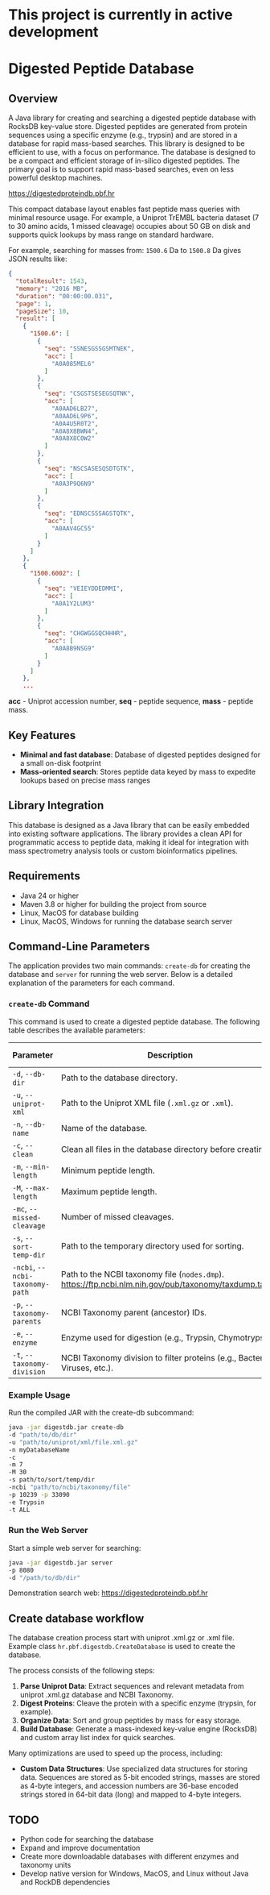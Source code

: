 # **This project is currently in active development**

# Digested Peptide Database

## Overview

A Java library for creating and searching a digested peptide database with RocksDB key-value store.
Digested peptides are generated from protein sequences using a specific enzyme (e.g., trypsin) and are stored in a
database for rapid mass-based searches. This library is designed to be efficient to use, with a focus on
performance.
The database is designed to be a compact and efficient storage of in-silico digested peptides. The primary goal is to
support rapid mass-based searches, even on less powerful desktop machines.

https://digestedproteindb.pbf.hr

This compact database layout enables fast peptide mass queries with minimal resource usage. For example, a Uniprot
TrEMBL bacteria dataset (7 to 30 amino acids, 1 missed cleavage) occupies about 50 GB on disk and supports quick lookups
by mass range on standard hardware.

For example, searching for masses from: `1500.6` Da to `1500.8` Da gives JSON results like:

```json
{
  "totalResult": 1543,
  "memory": "2016 MB",
  "duration": "00:00:00.031",
  "page": 1,
  "pageSize": 10,
  "result": [
    {
      "1500.6": [
        {
          "seq": "SSNESGSSGSMTNEK",
          "acc": [
            "A0A085MEL6"
          ]
        },
        {
          "seq": "CSGSTSESEGSQTNK",
          "acc": [
            "A0AAD6LB27",
            "A0AAD6L9P6",
            "A0A4U5R0T2",
            "A0A8X8BWN4",
            "A0A8X8C0W2"
          ]
        },
        {
          "seq": "NSCSASESQSDTGTK",
          "acc": [
            "A0A3P9Q6N9"
          ]
        },
        {
          "seq": "EDNSCSSSAGSTQTK",
          "acc": [
            "A0AAV4GC55"
          ]
        }
      ]
    },
    {
      "1500.6002": [
        {
          "seq": "VEIEYDDEDMMI",
          "acc": [
            "A0A1Y2LUM3"
          ]
        },
        {
          "seq": "CHGWGGSQCHHHR",
          "acc": [
            "A0A8B9NSG9"
          ]
        }
      ]
    },
    ... 
``` 

**acc** - Uniprot accession number,
**seq** - peptide sequence,
**mass** - peptide mass.

## Key Features

- **Minimal and fast database**: Database of digested peptides designed for a small on\-disk footprint
- **Mass\-oriented search**: Stores peptide data keyed by mass to expedite lookups based on precise mass ranges

## Library Integration

This database is designed as a Java library that can be easily embedded into existing software applications.
The library provides a clean API for programmatic access to peptide data, making it ideal for integration with mass
spectrometry
analysis tools or custom bioinformatics pipelines.

## Requirements
- Java 24 or higher
- Maven 3.8 or higher for building the project from source
- Linux, MacOS for database building
- Linux, MacOS, Windows for running the database search server

## Command-Line Parameters

The application provides two main commands: `create-db` for creating the database and `server` for running the web
server. Below is a detailed explanation of the parameters for each command.

### `create-db` Command

This command is used to create a digested peptide database. 
The following table describes the available parameters:

| Parameter                       | Description                                                                                            | Required | Default Value |
|---------------------------------|--------------------------------------------------------------------------------------------------------|----------|---------------|
| `-d`, `--db-dir`                | Path to the database directory.                                                                        | Yes      | None          |
| `-u`, `--uniprot-xml`           | Path to the Uniprot XML file (`.xml.gz` or `.xml`).                                                    | Yes      | None          |
| `-n`, `--db-name`               | Name of the database.                                                                                  | Yes      | None          |
| `-c`, `--clean`                 | Clean all files in the database directory before creating.                                             | No       | `false`       |
| `-m`, `--min-length`            | Minimum peptide length.                                                                                | No       | `7`           |
| `-M`, `--max-length`            | Maximum peptide length.                                                                                | No       | `30`          |
| `-mc`, `--missed-cleavage`      | Number of missed cleavages.                                                                            | No       | `1`           |
| `-s`, `--sort-temp-dir`         | Path to the temporary directory used for sorting.                                                      | No       | None          |
| `-ncbi`, `--ncbi-taxonomy-path` | Path to the NCBI taxonomy file (`nodes.dmp`). https://ftp.ncbi.nlm.nih.gov/pub/taxonomy/taxdump.tar.gz | No       | None          |
| `-p`, `--taxonomy-parents`      | NCBI Taxonomy parent (ancestor) IDs.                                                                   | No       | All           |
| `-e`, `--enzyme`                | Enzyme used for digestion (e.g., Trypsin, Chymotrypsin).                                               | No       | `Trypsin`     |
| `-t`, `--taxonomy-division`     | NCBI Taxonomy division to filter proteins (e.g., Bacteria, Viruses, etc.).                             | No       | `ALL`         |

### Example Usage

Run the compiled JAR with the create-db subcommand:

```bash
java -jar digestdb.jar create-db 
-d "path/to/db/dir" 
-u "path/to/uniprot/xml/file.xml.gz" 
-n myDatabaseName
-c 
-m 7 
-M 30 
-s path/to/sort/temp/dir 
-ncbi "path/to/ncbi/taxonomy/file" 
-p 10239 -p 33090 
-e Trypsin 
-t ALL
```

### Run the Web Server

Start a simple web server for searching:

```bash
java -jar digestdb.jar server 
-p 8080 
-d "/path/to/db/dir"
```

Demonstration search web: https://digestedproteindb.pbf.hr

## Create database workflow

The database creation process start with uniprot .xml.gz or .xml file.
Example class `hr.pbf.digestdb.CreateDatabase` is used to create the database.

The process consists of the following steps:

1. **Parse Uniprot Data**: Extract sequences and relevant metadata from uniprot .xml.gz database and NCBI Taxonomy.
2. **Digest Proteins**: Cleave the protein with a specific enzyme (trypsin, for example).
3. **Organize Data**: Sort and group peptides by mass for easy storage.
4. **Build Database**: Generate a mass\-indexed key\-value engine (RocksDB) and custom array list index for quick searches.

Many optimizations are used to speed up the process, including:

- **Custom Data Structures**: Use specialized data structures for storing data. Sequences are stored as 5-bit encoded
  strings, masses are stored as 4-byte integers, and accession numbers are 36-base encoded strings stored in 64-bit
  data (long) and mapped to 4-byte integers.

## TODO

- Python code for searching the database
- Expand and improve documentation
- Create more downloadable databases with different enzymes and taxonomy units
- Develop native version for Windows, MacOS, and Linux without Java and RockDB dependencies
